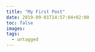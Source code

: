 ```yaml
---
title: "My First Post"
date: 2019-09-01T14:57:04+02:00
toc: false
images:
tags:
  - untagged
---
```

